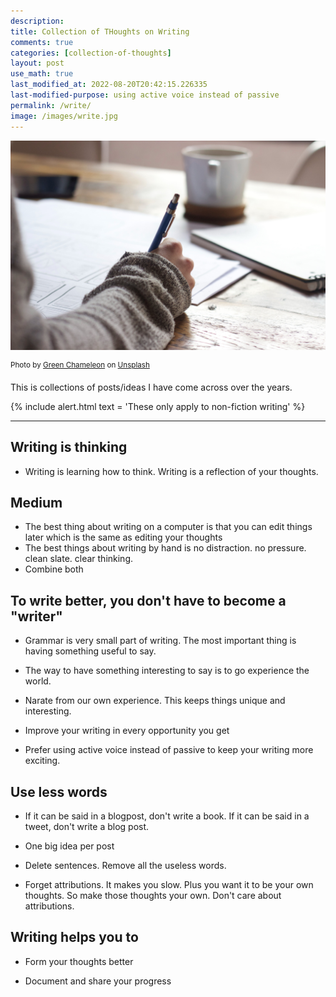 ```yaml
---
description: 
title: Collection of THoughts on Writing
comments: true
categories: [collection-of-thoughts]
layout: post
use_math: true
last_modified_at: 2022-08-20T20:42:15.226335
last-modified-purpose: using active voice instead of passive
permalink: /write/
image: /images/write.jpg
---
```


![](/images/write.jpg)

<sup>Photo by <a href="https://unsplash.com/@craftedbygc?utm_source=unsplash&amp;utm_medium=referral&amp;utm_content=creditCopyText">Green Chameleon</a> on <a href="https://unsplash.com/s/photos/write?utm_source=unsplash&amp;utm_medium=referral&amp;utm_content=creditCopyText">Unsplash</a></sup>

This is collections of posts/ideas I have come across over the years.

{% include alert.html text = 'These only apply to non-fiction writing' %}

***

## Writing is thinking

- Writing is learning how to think. Writing is a reflection of your thoughts.

## Medium

- The best thing about writing on a computer is that you can edit things later which is the same as editing your thoughts
- The best things about writing by hand is no distraction. no pressure. clean slate. clear thinking.
- Combine both

## To write better, you don't have to become a "writer"

- Grammar is very small part of writing. The most important thing is having something useful to say.

- The way to have something interesting to say is to go experience the world.

- Narate from our own experience. This keeps things unique and interesting.

- Improve your writing in every opportunity you get

- Prefer using active voice instead of passive to keep your writing more exciting.

## Use less words

- If it can be said in a blogpost, don't write a book. If it can be said in a tweet, don't write a blog post.

- One big idea per post

- Delete sentences. Remove all the useless words. 

- Forget attributions. It makes you slow. Plus you want it to be your own thoughts. So make those thoughts your own. Don't care about attributions. 

## Writing helps you to 

- Form your thoughts better
  
- Document and share your progress
